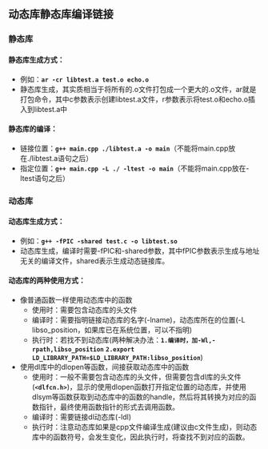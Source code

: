 ## 动态库静态库编译链接 
### 静态库
#### 静态库生成方式：
+ 例如：**`ar -cr libtest.a test.o echo.o`**  
+ 静态库生成，其实质相当于将所有的.o文件打包成一个更大的.o文件，ar就是打包命令，其中c参数表示创建libtest.a文件，r参数表示将test.o和echo.o插入到libtest.a中  
#### 静态库的编译：
+ 链接位置：**`g++ main.cpp ./libtest.a -o main`**（不能将main.cpp放在./libtest.a语句之后）  
+ 指定位置：**`g++ main.cpp -L ./ -ltest -o main`**（不能将main.cpp放在-ltest语句之后）  

### 动态库
#### 动态库生成方式：
+ 例如：**`g++ -fPIC -shared test.c -o libtest.so`**  
+ 动态库生成，编译时需要-fPIC和-shared参数，其中fPIC参数表示生成与地址无关的编译文件，shared表示生成动态链接库。  

#### 动态库的两种使用方式：
+ 像普通函数一样使用动态库中的函数  
    + 使用时：需要包含动态库的头文件  
    + 编译时：需要指明链接动态库的名字(-lname)，动态库所在的位置(-L libso_position，如果库已在系统位置，可以不指明)  
    + 执行时：若找不到动态库(两种解决办法：**`1.编译时，加-Wl,-rpath,libso_position`** **`2.export LD_LIBRARY_PATH=$LD_LIBRARY_PATH:libso_position`**)  
+ 使用dl库中的dlopen等函数，间接获取动态库中的函数
    + 使用时：一般不需要包含动态库的头文件，但需要包含dl库的头文件(**`<dlfcn.h>`**)，显示的使用dlopen函数打开指定位置的动态库，并使用dlsym等函数获取到动态库中的函数的handle，然后将其转换为对应的函数指针，最终使用函数指针的形式去调用函数。  
    + 编译时：需要链接dl动态库(-ldl)  
    + 执行时：注意动态库如果是cpp文件编译生成(建议由c文件生成)，则动态库中的函数符号，会发生变化，因此执行时，将查找不到对应的函数。  
